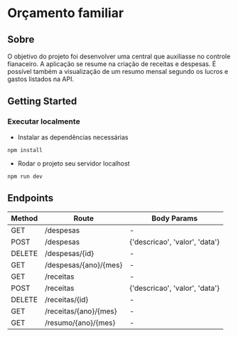 # Orçamento familiar

## Sobre

O objetivo do projeto foi desenvolver uma central que auxiliasse no controle fianaceiro. A aplicação se resume na criação de receitas e despesas. É possível também a visualização de um resumo mensal segundo os lucros e gastos listados na API.

## Getting Started

### Executar localmente

* Instalar as dependências necessárias
```
npm install
```

* Rodar o projeto seu servidor localhost
```
npm run dev
```

## Endpoints

| Method | Route                           | Body Params                                  |
|--------|---------------------------------|----------------------------------------------|
| GET    | /despesas                       | -                                            |
| POST   | /despesas                       | {'descricao', 'valor', 'data'}               |
| DELETE | /despesas/{id}                  | -                                            |
| GET    | /despesas/{ano}/{mes}           | -                                            |
| GET    | /receitas                       | -                                            |
| POST   | /receitas                       | {'descricao', 'valor', 'data'}               |
| DELETE | /receitas/{id}                  | -                                            |
| GET    | /receitas/{ano}/{mes}           | -                                            |
| GET    | /resumo/{ano}/{mes}             | -                                            |
